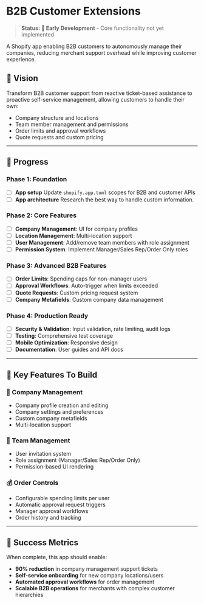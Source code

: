 # B2B Customer Extensions

> **Status: 🚧 Early Development** - Core functionality not yet implemented

A Shopify app enabling B2B customers to autonomously manage their companies, reducing merchant support overhead while improving customer experience.

## 🎯 Vision

Transform B2B customer support from reactive ticket-based assistance to proactive self-service management, allowing customers to handle their own:
- Company structure and locations
- Team member management and permissions
- Order limits and approval workflows
- Quote requests and custom pricing

---

## 🚨 Progress

### **Phase 1: Foundation**
- [ ] **App setup** Update `shopify.app.toml` scopes for B2B and customer APIs
- [ ] **App architecture** Research the best way to handle custom information.

### **Phase 2: Core Features** 
- [ ] **Company Management**: UI for company profiles
- [ ] **Location Management**: Multi-location support
- [ ] **User Management**: Add/remove team members with role assignment
- [ ] **Permission System**: Implement Manager/Sales Rep/Order Only roles

### **Phase 3: Advanced B2B Features**
- [ ] **Order Limits**: Spending caps for non-manager users
- [ ] **Approval Workflows**: Auto-trigger when limits exceeded
- [ ] **Quote Requests**: Custom pricing request system
- [ ] **Company Metafields**: Custom company data management

### **Phase 4: Production Ready**
- [ ] **Security & Validation**: Input validation, rate limiting, audit logs
- [ ] **Testing**: Comprehensive test coverage
- [ ] **Mobile Optimization**: Responsive design
- [ ] **Documentation**: User guides and API docs

---

## 🎯 Key Features To Build

### 🏢 Company Management
- Company profile creation and editing
- Company settings and preferences
- Custom company metafields
- Multi-location support

### 👥 Team Management
- User invitation system
- Role assignment (Manager/Sales Rep/Order Only)
- Permission-based UI rendering

### 💰 Order Controls
- Configurable spending limits per user
- Automatic approval request triggers
- Manager approval workflows
- Order history and tracking

---

## 🎯 Success Metrics

When complete, this app should enable:
- **90% reduction** in company management support tickets
- **Self-service onboarding** for new company locations/users
- **Automated approval workflows** for order management
- **Scalable B2B operations** for merchants with complex customer hierarchies
